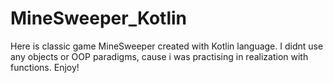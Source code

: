 # MineSweeper_Kotlin
Here is classic game MineSweeper created with Kotlin language. I didnt use any objects or OOP paradigms, cause i was practising in realization with functions. Enjoy!
